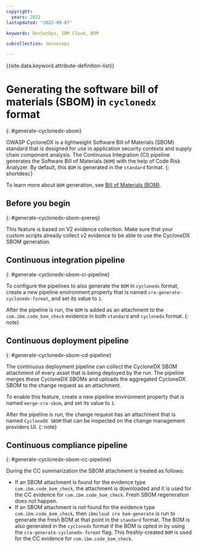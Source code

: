 ```yaml
---
copyright:
  years: 2022
lastupdated: "2022-09-07"

keywords: DevSecOps, IBM Cloud, BOM

subcollection: devsecops

---
```


{{site.data.keyword.attribute-definition-list}}

# Generating the software bill of materials (SBOM) in `cyclonedx` format
{: #generate-cyclonedx-sbom}

OWASP CycloneDX is a lightweight Software Bill of Materials (SBOM) standard that is designed for use in application security contexts and supply chain component analysis. The Continuous Integration (CI) pipeline generates the Software Bill of Materials (`BOM`) with the help of Code Risk Analyzer. By default, this `BOM` is generated in the `standard` format.
{: shortdesc}

To learn more about `BOM` generation, see [Bill of Materials (BOM)](/docs/code-risk-analyzer-cli-plugin?topic=code-risk-analyzer-cli-plugin-cra-cli-plugin#bom-generate-command).

## Before you begin
{: #generate-cyclonedx-sbom-prereq}

This feature is based on V2 evidence collection. Make sure that your custom scripts already collect v2 evidence to be able to use the CycloneDX SBOM generation.

## Continuous integration pipeline
{: #generate-cyclonedx-sbom-ci-pipeline}

To configure the pipelines to also generate the `BOM` in `cyclonedx` format, create a new pipeline environment property that is named `cra-generate-cyclonedx-format`, and set its value to `1`.

After the pipeline is run, the `BOM` is added as an attachment to the `com.ibm.code_bom_check` evidence in both `standard` and `cyclonedx` format.
{: note}

## Continuous deployment pipeline
{: #generate-cyclonedx-sbom-cd-pipeline}

The continuous deployment pipeline can collect the CycloneDX SBOM attachment of every asset that is being deployed by the run. The pipeline merges these CycloneDX SBOMs and uploads the aggregated CycloneDX SBOM to the change request as an attachment.

To enable this feature, create a new pipeline environment property that is named `merge-cra-sbom`, and set its value to `1`.

After the pipeline is run, the change request has an attachment that is named `CycloneDX SBOM` that can be inspected on the change management providers UI.
{: note}

## Continuous compliance pipeline
{: #generate-cyclonedx-sbom-cc-pipeline}

During the CC summarization the SBOM attachment is treated as follows:

- If an SBOM attachment is found for the evidence type `com.ibm.code_bom_check`, the attachment is downloaded and it is used for the CC evidence for `com.ibm.code_bom_check`. Fresh SBOM regeneration does not happen.
- If an SBOM attachment is not found for the evidence type `com.ibm.code_bom_check`, then `ibmcloud cra bom-generate` is run to generate the fresh BOM at that point in the `standard` format. The BOM is also generated in the `cyclonedx` format if the BOM is opted in by using the `cra-generate-cyclonedx-format` flag. This freshly-created `BOM` is used for the CC evidence for `com.ibm.code_bom_check`.
